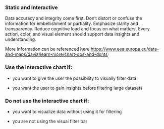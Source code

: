 ### Static and Interactive 

Data accuracy and integrity come first. Don’t distort or confuse the information for embellishment or partiality. Emphasize clarity and transparency. Reduce cognitive load and focus on what matters. Every action, color, and visual element should support data insights and understanding. 

More information can be referenced here https://www.eea.europa.eu/data-and-maps/daviz/learn-more/chart-dos-and-donts 

### Use the interactive chart if: 

- you want to give the user the possibility to visually filter data  

- you want the user to gain insights before filtering large datasets 


### Do not use the interactive chart if: 

- you want to visualize data without using it for filtering

- you are not using the visual filter bar
